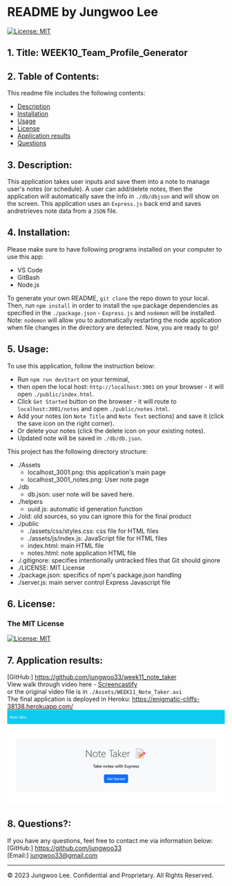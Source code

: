 # README by Jungwoo Lee
[![License: MIT](https://img.shields.io/badge/License-MIT-yellow.svg)](https://opensource.org/licenses/MIT)  

## 1. Title: WEEK10_Team_Profile_Generator

## 2. Table of Contents:
This readme file includes the following contents:
+ [Description](#3-description)
+ [Installation](#4-installation)
+ [Usage](#5-usage)
+ [License](#6-license)
+ [Application results](#7-application-results)
+ [Questions](#8-questions)

## 3. Description: 
This application takes user inputs and save them into a note to manage user's notes (or schedule). A user can add/delete notes, then the application will automatically save the info in `./db/dbjson` and will show on the screen. This application uses an `Express.js` back end and saves andretrieves note data from a `JSON` file.

## 4. Installation:
Please make sure to have following programs installed on your computer to use this app:
+ VS Code
+ GitBash
+ Node.js

To generate your own README, `git clone` the repo down to your local. Then, run `npm install` in order to install the `npm` package dependencies as specified in the `./package.json` - `Express.js` and `nodemon` will be installed. Note: `nodemon` will allow you to automatically restarting the node application when file changes in the directory are detected. Now, you are ready to go!


## 5. Usage:
To use this application, follow the instruction below: 
+ Run `npm run devStart` on your terminal, 
+ then open the local host: `http://localhost:3001` on your browser - it will open `./public/index.html`. 
+ Click `Get Started` button on the browser - it will route to `localhost:3001/notes` and open `./public/notes.html`.
+ Add your notes (on `Note Title` and `Note Text` sections) and save it (click the save icon on the right corner).
+ Or delete your notes (click the delete icon on your existing notes).
+ Updated note will be saved in `./db/db.json`.

This project has the following directory structure:
+ ./Assets
  + localhost_3001.png: this application's main page
  + localhost_3001_notes.png: User note page
+ ./db
  + db.json: user note will be saved here.
+ ./helpers
  + uuid.js: automatic id generation function
+ ./old: old sources, so you can ignore this for the final product
+ ./public
  + ./assets/css/styles.css: css file for HTML files
  + ./assets/js/index.js: JavaScript file for HTML files
  + index.html: main HTML file
  + notes.html: note application HTML file
+ ./.gitignore: specifies intentionally untracked files that Git should ginore
+ ./LICENSE: MIT License 
+ ./package.json: specifics of npm's package.json handling
+ ./server.js: main server control Express Javascript file


## 6. License:
### The MIT License
[![License: MIT](https://img.shields.io/badge/License-MIT-yellow.svg)](https://opensource.org/licenses/MIT)  

## 7. Application results:
[GitHub:] https://github.com/jungwoo33/week11_note_taker<br>
View walk through video here - [Screencastify](https://drive.google.com/file/d/1Y3XqvjH1eJTEmLOYxK30jgEYNUWAE7QV/view)<br>
or the original video file is in `./Assets/WEEK11_Note_Taker.avi`<br>
The final application is deployed in Heroku: https://enigmatic-cliffs-38138.herokuapp.com/
[![A video thumbnail shows the command-line employee management application with a play button overlaying the view.](./Assets/localhost_3001.png)](https://drive.google.com/file/d/1Y3XqvjH1eJTEmLOYxK30jgEYNUWAE7QV/view)

## 8. Questions?:
If you have any questions, feel free to contact me via information below:<br>
[GitHub:] https://github.com/jungwoo33<br>
[Email:] jungwoo33@gmail.com

- - -
© 2023 Jungwoo Lee. Confidential and Proprietary. All Rights Reserved.